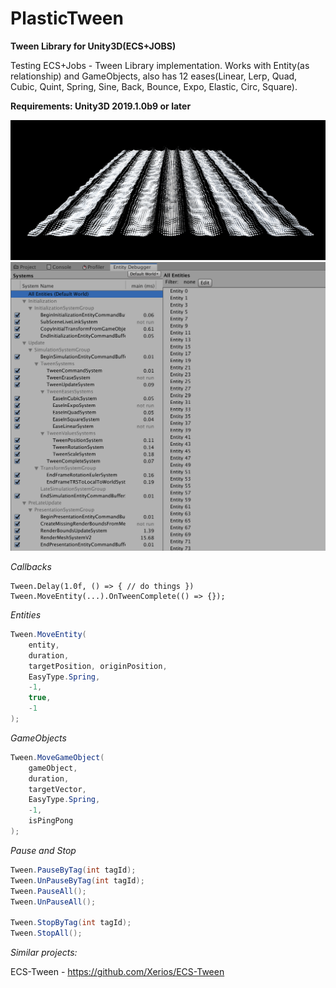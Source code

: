 # PlasticTween
**Tween Library for Unity3D(ECS+JOBS)**


Testing ECS+Jobs - Tween Library implementation.
Works with Entity(as relationship) and GameObjects, also has 12 eases(Linear, Lerp, Quad, Cubic, Quint, Spring, Sine, Back, Bounce, Expo, Elastic, Circ, Square).

**Requirements: Unity3D 2019.1.0b9 or later**

![Main screenshot](/Screenshots/Stresstest.png)
![SystemGroups](/Screenshots/SystemGroups.png)

_Callbacks_

````
Tween.Delay(1.0f, () => { // do things })
Tween.MoveEntity(...).OnTweenComplete(() => {});
````

_Entities_

```csharp
Tween.MoveEntity(
    entity, 
    duration,
    targetPosition, originPosition,
    EasyType.Spring, 
    -1, 
    true, 
    -1
);
```

_GameObjects_

```csharp
Tween.MoveGameObject(
    gameObject, 
    duration, 
    targetVector, 
    EasyType.Spring, 
    -1, 
    isPingPong
); 
```

_Pause and Stop_

```csharp
Tween.PauseByTag(int tagId);
Tween.UnPauseByTag(int tagId);
Tween.PauseAll();
Tween.UnPauseAll();

Tween.StopByTag(int tagId);
Tween.StopAll();
```

_Similar projects:_

ECS-Tween - https://github.com/Xerios/ECS-Tween
